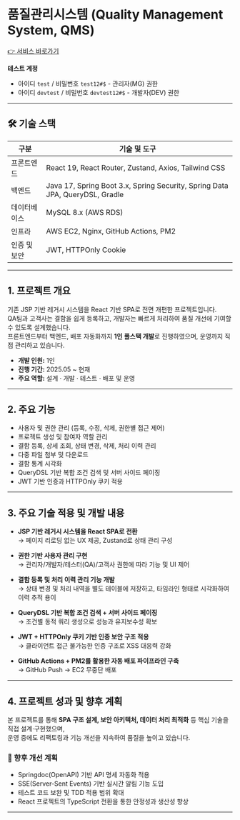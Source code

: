 # 품질관리시스템 (Quality Management System, QMS)

[👉 서비스 바로가기](https://qms.jaemin.app)  

**테스트 계정**  
- 아이디 `test` / 비밀번호 `test12#$` - 관리자(MG) 권한  
- 아이디 `devtest` / 비밀번호 `devtest12#$` - 개발자(DEV) 권한

---

## 🛠️ 기술 스택

| 구분         | 기술 및 도구                                                       |
|--------------|--------------------------------------------------------------------|
| 프론트엔드   | React 19, React Router, Zustand, Axios, Tailwind CSS              |
| 백엔드       | Java 17, Spring Boot 3.x, Spring Security, Spring Data JPA, QueryDSL, Gradle |
| 데이터베이스 | MySQL 8.x (AWS RDS)                                                |
| 인프라       | AWS EC2, Nginx, GitHub Actions, PM2                                |
| 인증 및 보안 | JWT, HTTPOnly Cookie                                               |

---

## 1. 프로젝트 개요

기존 JSP 기반 레거시 시스템을 React 기반 SPA로 전면 개편한 프로젝트입니다.  
QA팀과 고객사는 결함을 쉽게 등록하고, 개발자는 빠르게 처리하여 품질 개선에 기여할 수 있도록 설계했습니다.  
프론트엔드부터 백엔드, 배포 자동화까지 **1인 풀스택 개발**로 진행하였으며, 운영까지 직접 관리하고 있습니다.

- **개발 인원:** 1인  
- **진행 기간:** 2025.05 ~ 현재  
- **주요 역할:** 설계 · 개발 · 테스트 · 배포 및 운영

---

## 2. 주요 기능

- 사용자 및 권한 관리 (등록, 수정, 삭제, 권한별 접근 제어)
- 프로젝트 생성 및 참여자 역할 관리
- 결함 등록, 상세 조회, 상태 변경, 삭제, 처리 이력 관리
- 다중 파일 첨부 및 다운로드
- 결함 통계 시각화 
- QueryDSL 기반 복합 조건 검색 및 서버 사이드 페이징
- JWT 기반 인증과 HTTPOnly 쿠키 적용

---

## 3. 주요 기술 적용 및 개발 내용

- **JSP 기반 레거시 시스템을 React SPA로 전환**  
  → 페이지 리로딩 없는 UX 제공, Zustand로 상태 관리 구성

- **권한 기반 사용자 관리 구현**  
  → 관리자/개발자/테스터(QA)/고객사 권한에 따라 기능 및 UI 제어

- **결함 등록 및 처리 이력 관리 기능 개발**  
  → 상태 변경 및 처리 내역을 별도 테이블에 저장하고, 타임라인 형태로 시각화하여 이력 추적 용이

- **QueryDSL 기반 복합 조건 검색 + 서버 사이드 페이징**  
  → 조건별 동적 쿼리 생성으로 성능과 유지보수성 확보

- **JWT + HTTPOnly 쿠키 기반 인증 보안 구조 적용**  
  → 클라이언트 접근 불가능한 인증 구조로 XSS 대응력 강화

- **GitHub Actions + PM2를 활용한 자동 배포 파이프라인 구축**  
  → GitHub Push → EC2 무중단 배포 

---

## 4. 프로젝트 성과 및 향후 계획

본 프로젝트를 통해 **SPA 구조 설계, 보안 아키텍처, 데이터 처리 최적화** 등 핵심 기술을 직접 설계·구현했으며,  
운영 중에도 리팩토링과 기능 개선을 지속하여 품질을 높이고 있습니다.

### 🔄 향후 개선 계획

- Springdoc(OpenAPI) 기반 API 명세 자동화 적용
- SSE(Server-Sent Events) 기반 실시간 알림 기능 도입
- 테스트 코드 보완 및 TDD 적용 범위 확대
- React 프로젝트의 TypeScript 전환을 통한 안정성과 생산성 향상

---


